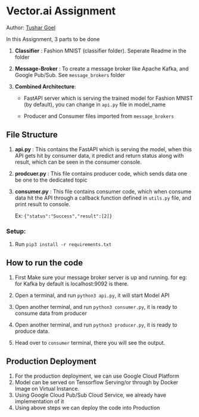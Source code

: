# Vector.ai Assignment

Author: [Tushar Goel](mailto:tushar.goel.ml@gmail.com)

In this Assignment, 3 parts to be done

1. **Classifier** : Fashion MNIST (classifier folder). Seperate Readme in the folder
2. **Message-Broker** : To create a message broker like Apache Kafka, and Google Pub/Sub. See `message_brokers` folder
3. **Combined Architecture**:

   - FastAPI server which is serving the trained model for Fashion MNIST (by default), you can change in `api.py` file in model_name

   - Producer and Consumer files imported from `message_brokers`

## File Structure

1. **api.py** : This contains the FastAPI which is serving the model, when this API gets hit by consumer data, it predict and return status along with result, which can be seen in the consumer console.

2. **prodcuer.py** : This file contains producer code, which sends data one be one to the dedicated topic

3. **consumer.py** : This file contains consumer code, which when consume data hit the API through a callback function defined in `utils.py` file, and print result to console.

   Ex: `{"status":"Success","result":[2]}`

### Setup:

1. Run `pip3 install -r requirements.txt`

## How to run the code

1. First Make sure your message broker server is up and running. for eg: for Kafka by default is localhost:9092 is there.

2. Open a terminal, and run `python3 api.py`, it will start Model API
3. Open another terminal, and run `python3 consumer.py`, it is ready to consume data from producer

4. Open another terminal, and run `python3 producer.py`, it is ready to produce data.

5. Head over to `consumer` terminal, there you will see the output.

## Production Deployment

1. For the production deployment, we can use Google Cloud Platform
2. Model can be served on Tensorflow Serving/or through by Docker Image on Virtual Instance.
3. Using Google Cloud Pub/Sub Cloud Service, we already have implementation of it
4. Using above steps we can deploy the code into Production
